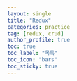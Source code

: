```yaml
---
layout: single
title: "Redux"
categories: practice
tag: [redux, crud]
author_profile: true
toc: true
toc_label: "목록"
toc_icon: "bars"
toc_sticky: true
---
```


